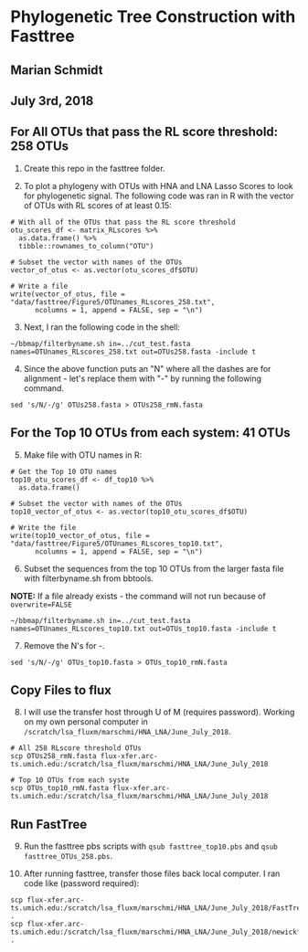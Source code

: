 # Phylogenetic Tree Construction with Fasttree
## Marian Schmidt
## July 3rd, 2018


## For All OTUs that pass the RL score threshold: 258 OTUs

1. Create this repo in the fasttree folder.

2. To plot a phylogeny with OTUs with HNA and LNA Lasso Scores to look for phylogenetic signal. The following code was ran in R with the vector of OTUs with RL scores of at least 0.15:

```
# With all of the OTUs that pass the RL score threshold
otu_scores_df <- matrix_RLscores %>%
  as.data.frame() %>%
  tibble::rownames_to_column("OTU")

# Subset the vector with names of the OTUs
vector_of_otus <- as.vector(otu_scores_df$OTU)

# Write a file 
write(vector_of_otus, file = "data/fasttree/Figure5/OTUnames_RLscores_258.txt",
      ncolumns = 1, append = FALSE, sep = "\n")
```

3. Next, I ran the following code in the shell: 

```
~/bbmap/filterbyname.sh in=../cut_test.fasta names=OTUnames_RLscores_258.txt out=OTUs258.fasta -include t
```

4. Since the above function puts an "N" where all the dashes are for alignment - let's replace them with "-" by running the following command.

```
sed 's/N/-/g' OTUs258.fasta > OTUs258_rmN.fasta
```



## For the Top 10 OTUs from each system: 41 OTUs

5. Make file with OTU names in R:

```
# Get the Top 10 OTU names
top10_otu_scores_df <- df_top10 %>%
  as.data.frame() 

# Subset the vector with names of the OTUs
top10_vector_of_otus <- as.vector(top10_otu_scores_df$OTU)

# Write the file 
write(top10_vector_of_otus, file = "data/fasttree/Figure5/OTUnames_RLscores_top10.txt",
      ncolumns = 1, append = FALSE, sep = "\n")
```

6. Subset the sequences from the top 10 OTUs from the larger fasta file with filterbyname.sh from bbtools.

**NOTE:** If a file already exists - the command will not run because of `overwrite=FALSE`

```
~/bbmap/filterbyname.sh in=../cut_test.fasta names=OTUnames_RLscores_top10.txt out=OTUs_top10.fasta -include t
```

7. Remove the N's for -.

```
sed 's/N/-/g' OTUs_top10.fasta > OTUs_top10_rmN.fasta
```

## Copy Files to flux

8. I will use the transfer host through U of M (requires password). Working on my own personal computer in `/scratch/lsa_fluxm/marschmi/HNA_LNA/June_July_2018`.

```
# All 258 RLscore threshold OTUs
scp OTUs258_rmN.fasta flux-xfer.arc-ts.umich.edu:/scratch/lsa_fluxm/marschmi/HNA_LNA/June_July_2018

# Top 10 OTUs from each syste
scp OTUs_top10_rmN.fasta flux-xfer.arc-ts.umich.edu:/scratch/lsa_fluxm/marschmi/HNA_LNA/June_July_2018
```

## Run FastTree

9. Run the fasttree pbs scripts with `qsub fasttree_top10.pbs` and `qsub fasttree_OTUs_258.pbs`. 

10. After running fasttree, transfer those files back local computer. I ran code like (password required):

```
scp flux-xfer.arc-ts.umich.edu:/scratch/lsa_fluxm/marschmi/HNA_LNA/June_July_2018/FastTree* .
scp flux-xfer.arc-ts.umich.edu:/scratch/lsa_fluxm/marschmi/HNA_LNA/June_July_2018/newick* .
```




